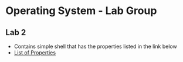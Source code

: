 # Operating System - Lab Group

## Lab 2

- Contains simple shell that has the properties listed in the link below
- [List of Properties](https://github.com/PR1YANKPAT3L/Lab-Group/blob/priyank/Lab2/README.md)

